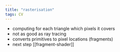 ```yaml
---
title: "rasterisation"
tags: CV
---
```


- computing for each triangle which pixels it covers
- not as good as ray tracing
- converts primitives to pixel locations (fragments)
- next step [[fragment-shader]]
